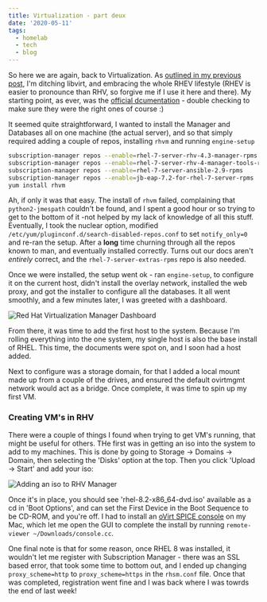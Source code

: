 ```yaml
---
title: Virtualization - part deux
date: '2020-05-11'
tags:
  - homelab
  - tech
  - blog
---
```

So here we are again, back to Virtualization. As [outlined in my previous post](/posts/back-tracking), I'm ditching libvirt, and embracing the whole RHEV lifestyle (RHEV is easier to pronounce than RHV, so forgive me if I use it here and there). My starting point, as ever, was the [official dcumentation](https://access.redhat.com/documentation/en-us/red_hat_virtualization/4.3/html/installing_red_hat_virtualization_as_a_standalone_manager_with_local_databases/installing_the_red_hat_virtualization_manager_sm_localdb_deploy) - double checking to make sure they were the right ones of course :)

It seemed quite straightforward, I wanted to install the Manager and Databases all on one machine (the actual server), and so that simply required adding a couple of repos, installing `rhvm` and running `engine-setup`

```bash
subscription-manager repos --enable=rhel-7-server-rhv-4.3-manager-rpms
subscription-manager repos --enable=rhel-7-server-rhv-4-manager-tools-rpms
subscription-manager repos --enable=rhel-7-server-ansible-2.9-rpms
subscription-manager repos --enable=jb-eap-7.2-for-rhel-7-server-rpms
yum install rhvm
```

Ah, if only it was that easy. The install of `rhvm` failed, complaining that `python2-jmespath` couldn't be found, and I spent a good hour or so trying to get to the bottom of it -not helped by my lack of knowledge of all this stuff. Eventually, I took the nuclear option, modified `/etc/yum/pluginconf.d/search-disabled-repos.conf` to set `notify_only=0` and re-ran the setup. After a **long** time churning through all the repos known to man, and eventually installed correctly. Turns out our docs aren't *entirely* correct, and the `rhel-7-server-extras-rpms` repo is also needed.

Once we were installed, the setup went ok - ran `engine-setup`, to configure it on the current host, didn't install the overlay network, installed the web proxy, and got the installer to configure all the databases. It all went smoothly, and a few minutes later, I was greeted with a dashboard.

![Red Hat Virtualization Manager Dashboard](/images/rhev.png "RHEV Manager Dashboard - lots to configure.")

From there, it was time to add the first host to the system. Because I'm rolling everything into the one system, my single host is also the base install of RHEL. This time, the documents were spot on, and I soon had a host added.

Next to configure was a storage domain, for that I added a local mount made up from a couple of the drives, and ensured the default ovirtmgmt network would act as a bridge. Once complete, it was time to spin up my first VM.

### Creating VM's in RHV

There were a couple of things I found when trying to get VM's running, that might be useful for others. THe first was in getting an iso into the system to add to my machines. This is done by going to Storage -> Domains -> Domain, then selecting the 'Disks' option at the top. Then you click 'Upload -> Start' and add your iso:

![Adding an iso to RHV Manager](/images/iso-add.png "Adding an iso to the storage domain.")

Once it's in place, you should see 'rhel-8.2-x86_64-dvd.iso' available as a cd in 'Boot Options', and can set the First Device in the Boot Sequence to be CD-ROM, and you're off. I had to install an [oVirt SPICE console](https://rizvir.com/articles/ovirt-mac-console/) on my Mac, which let me open the GUI to complete the install by running `remote-viewer ~/Downloads/console.cc`.

One final note is that for some reason, once RHEL 8 was installed, it wouldn't let me register with Subscription Manager - there was an SSL based error, that took some time to bottom out, and I ended up changing `proxy_scheme=http` to `proxy_scheme=https` in the `rhsm.conf` file. Once that was completed, registration went fine and I was back where I was towrds the end of last week!
